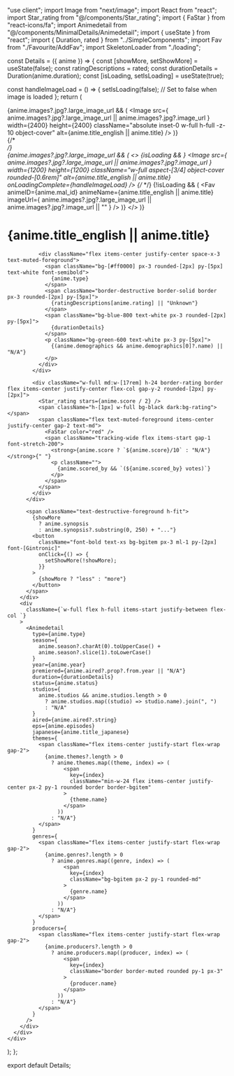 "use client";
import Image from "next/image";
import React from "react";
import Star_rating from "@/components/Star_rating";
import { FaStar } from "react-icons/fa";
import Animedetail from "@/components/MinimalDetails/Animedetail";
import { useState } from "react";
import { Duration, rated } from "../SimpleComponents";
import Fav from "./Favourite/AddFav";
import SkeletonLoader from "./loading";

const Details = ({ anime }) => {
  const [showMore, setShowMore] = useState(false);
  const ratingDescriptions = rated;
  const durationDetails = Duration(anime.duration);
  const [isLoading, setIsLoading] = useState(true);

  const handleImageLoad = () => {
    setIsLoading(false); // Set to false when image is loaded
  };
  return (
    <div
      key={anime.mal_id}
      className="relative flex items-center justify-center flex-col"
    >
      <div className="absolute -z-20 -top-36 overflow-hidden">
        <div className="relative w-screen h-[40rem] md:h-[47rem]">
          {anime.images?.jpg?.large_image_url && (
            <Image
              src={
                anime.images?.jpg?.large_image_url ||
                anime.images?.jpg?.image_url
              }
              width={2400}
              height={2400}
              className="absolute inset-0 w-full h-full -z-10 object-cover"
              alt={anime.title_english || anime.title}
            />
          )}
          <div className="absolute bottom-0 left-0 w-full h-[50%] md:h-[80%] lg:h-[120%] bg-gradient-to-t from-background to-transparent"></div>
          {/* <div className="absolute bottom-0 left-0 w-[100%] h-[70%] bg-gradient-to-t from-background to-transparent"></div> */}
          <div className="viewallstaff bg-[#151923]/50 -z-10 absolute w-screen h-[150vh]"></div>
        </div>
      </div>
      <div className="w-full mt-[10rem] md:mt-[17rem] xl:mt-[18rem] h-auto grid grid-cols-1 grid-rows-1 md:grid-cols-[17rem_1fr] lg:grid-cols-[22rem_1fr] lg:grid-rows-1 place-items-center md:place-items-start">
        <span className="flex flex-col w-[55%] md:mt-2 md:w-[13rem] lg:w-[19rem] h-auto lg:row-span-2 relative">
          {anime.images?.jpg?.large_image_url && (
            <>
              {isLoading && <SkeletonLoader />}
              <span className="w-full flex items-center justify-center">
                <Image
                  src={
                    anime.images?.jpg?.large_image_url ||
                    anime.images?.jpg?.image_url
                  }
                  width={1200}
                  height={1200}
                  className="w-full aspect-[3/4] object-cover rounded-[0.6rem]"
                  alt={anime.title_english || anime.title}
                  onLoadingComplete={handleImageLoad}
                />
                {/* <SkeletonLoader /> */}
              </span>
              {!isLoading && (
                <Fav
                  animeID={anime.mal_id}
                  animeName={anime.title_english || anime.title}
                  imageUrl={
                    anime.images?.jpg?.large_image_url ||
                    anime.images?.jpg?.image_url ||
                    ""
                  }
                />
              )}
            </>
          )}
        </span>
        <div className="text-sm flex items-start justify-start flex-col gap-y-4 w-full max-md:mt-16">
          <div className="w-full flex items-start justify-start h-fit flex-col gap-y-5 xl:flex-row">
            <div className="w-full flex items-center md:items-start justify-start flex-col gap-y-4 h-fit">
              <span className="mt-4 md:mt-0 text-start flex items-center justify-center text-xl md:text-2xl lg:text-4xl gap-x-2 ">
                <h1 className="font-bold flex text-start text-muted-foreground uppercase">
                  {anime.title_english || anime.title}
                </h1>
              </span>

              <div className="flex items-center justify-center space-x-3 text-muted-foreground">
                <span className="bg-[#ff0000] px-3 rounded-[2px] py-[5px] text-white font-semibold">
                  {anime.type}
                </span>
                <span className="border-destructive border-solid border px-3 rounded-[2px] py-[5px]">
                  {ratingDescriptions[anime.rating] || "Unknown"}
                </span>
                <span className="bg-blue-800 text-white px-3 rounded-[2px] py-[5px]">
                  {durationDetails}
                </span>
                <p className="bg-green-600 text-white px-3 py-[5px]">
                  {(anime.demographics && anime.demographics[0]?.name) || "N/A"}
                </p>
              </div>
            </div>

            <div className="w-full md:w-[17rem] h-24 border-rating border flex items-center justify-center flex-col gap-y-2 rounded-[2px] py-[2px]">
              <Star_rating stars={anime.score / 2} />
              <span className="h-[1px] w-full bg-black dark:bg-rating"></span>
              <span className="flex text-muted-foreground items-center justify-center gap-2 text-md">
                <FaStar color="red" />
                <span className="tracking-wide flex items-start gap-1 font-stretch-200">
                  <strong>{anime.score ? `${anime.score}/10` : "N/A"}</strong>{" "}
                  <p className="">
                    {anime.scored_by && `(${anime.scored_by} votes)`}
                  </p>
                </span>
              </span>
            </div>
          </div>

          <span className="text-destructive-foreground h-fit">
            {showMore
              ? anime.synopsis
              : anime.synopsis?.substring(0, 250) + "..."}
            <button
              className="font-bold text-xs bg-bgitem px-3 ml-1 py-[2px] font-[Gintronic]"
              onClick={() => {
                setShowMore(!showMore);
              }}
            >
              {showMore ? "less" : "more"}
            </button>
          </span>
        </div>
        <div
          className={`w-full flex h-full items-start justify-between flex-col `}
        >
          <Animedetail
            type={anime.type}
            season={
              anime.season?.charAt(0).toUpperCase() +
              anime.season?.slice(1).toLowerCase()
            }
            year={anime.year}
            premiered={anime.aired?.prop?.from.year || "N/A"}
            duration={durationDetails}
            status={anime.status}
            studios={
              anime.studios && anime.studios.length > 0
                ? anime.studios.map((studio) => studio.name).join(", ")
                : "N/A"
            }
            aired={anime.aired?.string}
            eps={anime.episodes}
            japanese={anime.title_japanese}
            themes={
              <span className="flex items-center justify-start flex-wrap gap-2">
                {anime.themes?.length > 0
                  ? anime.themes.map((theme, index) => (
                      <span
                        key={index}
                        className="min-w-24 flex items-center justify-center px-2 py-1 rounded border border-bgitem"
                      >
                        {theme.name}
                      </span>
                    ))
                  : "N/A"}
              </span>
            }
            genres={
              <span className="flex items-center justify-start flex-wrap gap-2">
                {anime.genres?.length > 0
                  ? anime.genres.map((genre, index) => (
                      <span
                        key={index}
                        className="bg-bgitem px-2 py-1 rounded-md"
                      >
                        {genre.name}
                      </span>
                    ))
                  : "N/A"}
              </span>
            }
            producers={
              <span className="flex items-center justify-start flex-wrap gap-2">
                {anime.producers?.length > 0
                  ? anime.producers.map((producer, index) => (
                      <span
                        key={index}
                        className="border border-muted rounded py-1 px-3"
                      >
                        {producer.name}
                      </span>
                    ))
                  : "N/A"}
              </span>
            }
          />
        </div>
      </div>
    </div>
  );
};

export default Details;
